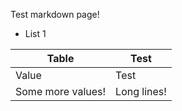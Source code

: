 Test markdown page!

* List 1



|Table|Test|
|-----|----|
|Value|Test|
|Some more values!|Long lines!|
